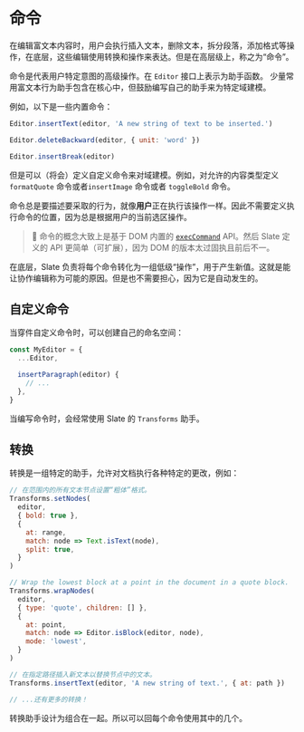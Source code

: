 # 命令

在编辑富文本内容时，用户会执行插入文本，删除文本，拆分段落，添加格式等操作，在底层，这些编辑使用转换和操作来表达。但是在高层级上，称之为“命令”。

命令是代表用户特定意图的高级操作。在 `Editor` 接口上表示为助手函数。 少量常用富文本行为助手包含在核心中，但鼓励编写自己的助手来为特定域建模。

例如，以下是一些内置命令：

```javascript
Editor.insertText(editor, 'A new string of text to be inserted.')

Editor.deleteBackward(editor, { unit: 'word' })

Editor.insertBreak(editor)
```

但是可以（将会）定义自定义命令来对域建模。例如，对允许的内容类型定义 `formatQuote` 命令或者`insertImage` 命令或者 `toggleBold` 命令。

命令总是要描述要采取的行为，就像**用户**正在执行该操作一样。因此不需要定义执行命令的位置，因为总是根据用户的当前选区操作。

> 🤖 命令的概念大致上是基于 DOM 内置的 [`execCommand`](https://developer.mozilla.org/en-US/docs/Web/API/Document/execCommand) API。然后 Slate 定义的 API 更简单（可扩展），因为 DOM 的版本太过固执且前后不一。

在底层，Slate 负责将每个命令转化为一组低级“操作”，用于产生新值。这就是能让协作编辑称为可能的原因。但是也不需要担心，因为它是自动发生的。

## 自定义命令

当穿件自定义命令时，可以创建自己的命名空间：

```javascript
const MyEditor = {
  ...Editor,

  insertParagraph(editor) {
    // ...
  },
}
```

当编写命令时，会经常使用 Slate 的 `Transforms` 助手。

## 转换

转换是一组特定的助手，允许对文档执行各种特定的更改，例如：

```javascript
// 在范围内的所有文本节点设置“粗体”格式。
Transforms.setNodes(
  editor,
  { bold: true },
  {
    at: range,
    match: node => Text.isText(node),
    split: true,
  }
)

// Wrap the lowest block at a point in the document in a quote block.
Transforms.wrapNodes(
  editor,
  { type: 'quote', children: [] },
  {
    at: point,
    match: node => Editor.isBlock(editor, node),
    mode: 'lowest',
  }
)

// 在指定路径插入新文本以替换节点中的文本。
Transforms.insertText(editor, 'A new string of text.', { at: path })

// ...还有更多的转换！
```

转换助手设计为组合在一起。所以可以回每个命令使用其中的几个。
